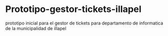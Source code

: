 # Prototipo-gestor-tickets-illapel
prototipo inicial para el gestor de tickets para departamento de informatica de la municipalidad de illapel
